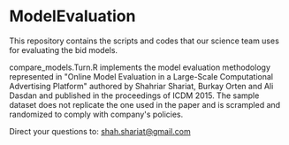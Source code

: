 # ModelEvaluation

This repository contains the scripts and codes that our science team uses for evaluating the bid models.

compare_models.Turn.R implements the model evaluation methodology represented in "Online Model Evaluation in a Large-Scale Computational Advertising Platform" authored by Shahriar Shariat, Burkay Orten and Ali Dasdan and published in the proceedings of ICDM 2015. The sample dataset does not replicate the one used in the paper and is scrampled and randomized to comply with company's policies.

Direct your questions to: shah.shariat@gmail.com 
